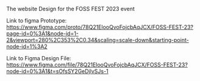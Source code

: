 The website Design for the FOSS FEST 2023 event

Link to figma Prototype: https://www.figma.com/proto/78Q21ElooQvoFojcbAqJCX/FOSS-FEST-23?page-id=0%3A1&node-id=1-2&viewport=280%2C353%2C0.34&scaling=scale-down&starting-point-node-id=1%3A2

Link to Figma Design File: https://www.figma.com/file/78Q21ElooQvoFojcbAqJCX/FOSS-FEST-23?node-id=0%3A1&t=sOfsSY2GeDjlvSJs-1
